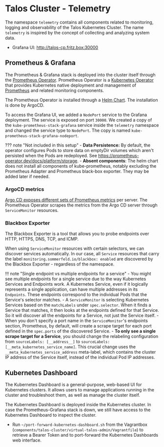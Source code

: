 # Talos Cluster - Telemetry

The namespace `telemetry` contains all components related to monitoring, logging and observability of the Talos Kubernetes Cluster. The name `telemetry` is inspired by the concept of collecting and analyzing system data.

- Grafana UI: <http://talos-cp.fritz.box:30000>

## Prometheus & Grafana

The Prometheus & Grafana stack is deployed into the cluster itself through the [Prometheus Operator](https://prometheus-operator.dev/docs/getting-started/introduction). Prometheus Operator is a [Kubernetes Operator](https://github.com/cncf/tag-app-delivery/blob/main/operator-wg/whitepaper/Operator-WhitePaper_v1-0.md#foundation) that provides Kubernetes native deployment and management of [Prometheus](https://prometheus.io) and related monitoring components.

The Prometheus Operator is installed through a [Helm Chart](https://github.com/prometheus-community/helm-charts/tree/main/charts/kube-prometheus-stack). The installation is done by ArgoCD.

To access the Grafana UI, we added a `NodePort` service to the Grafana deployment. The service is exposed on port `30000`. We created a copy of the `kube-prometheus-stack-grafana` service inside the `telemetry` namespace and changed the service type to `NodePort`. The copy is named `kube-prometheus-stack-grafana-nodeport`.

??? note "Not included in this setup"
    - **Data Persistence:** By default, the operator configures Pods to store data on emptyDir volumes which aren't persisted when the Pods are redeployed. See <https://prometheus-operator.dev/docs/platform/storage>.
    - **Absent components**: The helm chart does not install all components of kube-prometheus, notably excluding the Prometheus Adapter and Prometheus black-box exporter. They may be added later if needed.

### ArgoCD metrics

[Argo CD exposes different sets of Prometheus metrics](https://argo-cd.readthedocs.io/en/stable/operator-manual/metrics) per server. The Prometheus Operator scrapes the metrics from the Argo CD server through `ServiceMonitor` resources.

### Blackbox Exporter

The Blackbox Exporter is a tool that allows you to probe endpoints over HTTP, HTTPS, DNS, TCP, and ICMP.

When using `ServiceMonitor` resources with certain selectors, we can discover services automatically. In our case, all `Service` resources that carry the label `monitoring.sommerfeld.io/blackbox: enabled` are discovered by the Blackbox Exporter - regardless of the namespace.

!!! note "Single endpoint vs multiple endpoints for a service"
    - You might see multiple endpoints for a single service due to the way Kubernetes Services and Endpoints work. A Kubernetes Service, even if it logically represents a single application, can have multiple addresses in its `Endpoints`. These endpoints correspond to the individual Pods that the Service's selector matches.
    - A `ServiceMonitor` is selecting Kubernetes Services based on the `matchLabels` under `spec.selector`. When it finds a Service that matches, it then looks at the endpoints defined for that Service. So it will discover all the endpoints for a Service, not just the Service itself.
    - When you don't specify a port name in the `ServiceMonitor`'s endpoints section, Prometheus, by default, will create a scrape target for each port defined in the `spec.ports` of the discovered Service.
    - **To only see a single scrape target for a Service**, you should change the relabeling configuration from `sourceLabels: [__address__]` to `sourceLabels: [__meta_kubernetes_service_name]`. This crucial change uses the `__meta_kubernetes_service_address` meta-label, which contains the cluster IP address of the Service itself, instead of the individual Pod IP addresses.

## Kubernetes Dashboard

The Kubernetes Dashboard is a general-purpose, web-based UI for Kubernetes clusters. It allows users to manage applications running in the cluster and troubleshoot them, as well as manage the cluster itself.

The Kubernetes Dashboard is deployed inside the Kubernetes cluster. In case the Prometheus-Grafana stack is down, we still have access to the Kubernetes Dashboard to inspect the cluster.

- Run `~/port-forward-kubernetes-dashboard.sh` from the Vagrantbox (`components/talos-cluster/virtual-talos-admin/Vagrantfile`) to retrieve a Bearer Token and to port-forward the Kubernetes Dashboards web interface.
